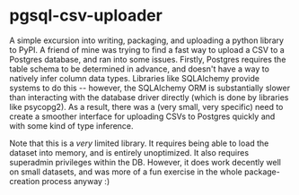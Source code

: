 # pgsql-csv-uploader

A simple excursion into writing, packaging, and uploading a python library to PyPI.
A friend of mine was trying to find a fast way to upload a CSV to a Postgres database, and ran into some issues.
Firstly, Postgres requires the table schema to be determined in advance, and doesn't have a way to natively infer column data types.
Libraries like SQLAlchemy provide systems to do this -- however, the SQLAlchemy ORM is substantially slower than interacting with the database
driver directly (which is done by libraries like psycopg2). As a result, there was a (very small, very specific) need to create a smoother interface
for uploading CSVs to Postgres quickly and with some kind of type inference.

Note that this is a *very* limited library. It requires being able to load the dataset into memory, and is entirely unoptimized. It also requires superadmin privileges within the DB.
However, it does work decently well on small datasets, and was more of a fun exercise in the whole package-creation process anyway :) 
